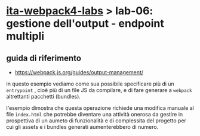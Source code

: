 # [ita-webpack4-labs](https://github.com/rondinif/ita-webpack4-labs) > **lab-06**: gestione dell'output - endpoint multipli

## guida di riferimento
- https://webpack.js.org/guides/output-management/

in questo esempio vediamo come sua possibile specificare più di un `entrypoint` , cioè più di un file JS da compilare, e di fare generare a `webpack` altrettanti pacchetti (bundles). 

l'esempio dimostra che questa operazione richiede una modifica manuale al file `index.html` che potrebbe diventare una attività onerosa da gestire in prospettiva di un aumeto di funzionalità e di complessita del progetto per cui gli assets e i bundles generati aumenterebbero di numero.